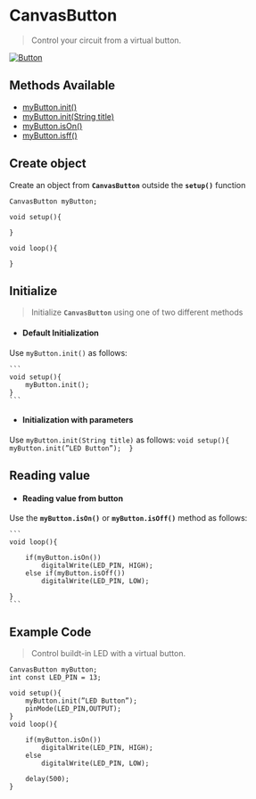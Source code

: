 <div id="cbb"></div>

# CanvasButton
> Control your circuit from a virtual button.

<a target='_blank' rel='nofollow' href="https://s3-us-west-2.amazonaws.com/cherpa01-static/media/images/docs/button.png">  <img alt='Button' src='https://s3-us-west-2.amazonaws.com/cherpa01-static/media/images/docs/button.png' class="center" /></a>

## Methods Available

- [myButton.init()](CanvasButton/canvas-button.md?id=cbb-i-di)
- [myButton.init(String title)](CanvasButton/canvas-button.md?id=cbb-i-iwp)
- [myButton.isOn()](CanvasButton/canvas-button.md?id=cbb-rv)
- [myButton.isff()](CanvasButton/canvas-button.md?id=cbb-rv)

<div id="cbb-co"></div>

## Create object 
Create an object from **<code>CanvasButton</code>** outside the **<code>setup()</code>** function

```       
CanvasButton myButton; 

void setup(){ 

} 

void loop(){ 

}
```

<div id="cbb-i"></div>

## Initialize

> Initialize **<code>CanvasButton</code>** using one of two different methods

<div id="cbb-i-di"></div>

* #### Default Initialization
Use <code>myButton.init()</code> as follows:

	```
	void setup(){  
		myButton.init();
	} 
	```


<div id="cbb-i-iwp"></div>


* #### Initialization with parameters
Use <code>myButton.init(String title)</code> as follows:
	```
	void setup(){  
		myButton.init(”LED Button”); 
	} 
	```


<div id="cbb-rv"></div>

## Reading value 
* #### Reading value from button
Use the **<code>myButton.isOn()</code>** or **<code>myButton.isOff()</code>**  method as follows:
	
	```	
	void loop(){ 

		if(myButton.isOn())
			digitalWrite(LED_PIN, HIGH);
		else if(myButton.isOff())
			digitalWrite(LED_PIN, LOW); 

	}	 
	```

<div id="cbb-cec"></div>


## Example Code

> Control buildt-in LED with a virtual button.

	CanvasButton myButton; 
	int const LED_PIN = 13; 

	void setup(){ 
		myButton.init(”LED Button”); 
		pinMode(LED_PIN,OUTPUT); 
	} 
	void loop(){

		if(myButton.isOn())
			digitalWrite(LED_PIN, HIGH); 
		else
			digitalWrite(LED_PIN, LOW);

		delay(500);
	} 


